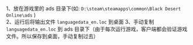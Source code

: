 1、放在游戏里的 ads 目录下(如: `D:\steam\steamapps\common\Black Desert Online\ads` )  
2、运行后将输出文件 `languagedata_en.loc` 到桌面
3、手动复制 `languagedata_en.loc` 到 ads 目录下（由于每次运行游戏，客户端都会验证游戏文件。所以保存到桌面，手动复制过去）
